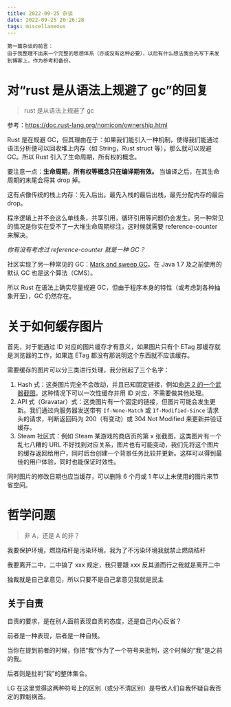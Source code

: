 ```yaml
---
title: 2022-09-25 杂谈
date: 2022-09-25 20:26:28
tags: miscellaneous
---
```


```
第一篇杂谈的前言：
由于我整理不出来一个完整的思想体系（亦或没有这种必要），以后有什么想法我会先写下来发到博客上，作为参考和备份。
```

# 对“rust 是从语法上规避了 gc”的回复

> rust 是从语法上规避了 gc

参考：<https://doc.rust-lang.org/nomicon/ownership.html>

Rust 是在规避 GC，但其理由在于：如果我们能引入一种机制，使得我们能通过语法分析便可以回收堆上内存（如 String，Rust struct 等），那么就可以规避 GC。所以 Rust 引入了生命周期，所有权的概念。

要注意一点：**生命周期，所有权等概念只在编译期有效。** 当编译之后，在其生命周期的末尾会将其 drop 掉。

这有点像传统的栈上内存：先入后出。最先入栈的最后出栈，最先分配内存的最后 drop。

程序逻辑上并不会这么单线条，共享引用，循环引用等问题仍会发生。另一种常见的情况是你实在受不了一大堆生命周期标注，这时候就需要 reference-counter 来解决。

_你有没有考虑过 reference-counter 就是一种 GC？_

社区实现了另一种常见的 GC：[Mark and sweep GC](https://github.com/Manishearth/rust-gc)。在 Java 1.7 及之前使用的默认 GC 也是这个算法（CMS）。

所以 Rust 在语法上确实尽量规避 GC，但由于程序本身的特性（或考虑到各种抽象开至），GC 仍然存在。

# 关于如何缓存图片

首先，对于能通过 ID 对应的图片缓存才有意义，如果图片只有个 ETag 那缓存就是浏览器的工作，如果连 ETag 都没有那说明这个东西就不应该缓存。

需要缓存的图片可以分三类进行处理，我分别起了三个名字：

1. Hash 式：这类图片完全不会改动，并且已知固定链接，例如[命运 2 的一个武器截图](https://www.bungie.net/common/destiny2_content/screenshots/3886416794.jpg)。这种情况下可以一次性缓存并用 ID 对应，不需要做其他处理。
2. API 式（Gravatar）式：这类图片有一个固定的链接，但图片可能会发生更新。我们通过向服务器发送带有 `If-None-Match` 或 `If-Modified-Since` 请求头的请求，判断返回码为 200（有变动）或 304 Not Modified 来更新并验证缓存。
3. Steam 社区式：例如 Steam 某游戏的商店页的第 x 张截图，这类图片有一个乱七八糟的 URL 不好找到对应关系，图片也有可能变动，我们先将这个图片的缓存返回给用户，同时后台创建一个背景任务比较并更新。这样可以得到最佳的用户体验，同时也能保证时效性。

同时图片的修改日期也应当缓存，可以删除 6 个月或 1 年以上未使用的图片来节省空间。

# 哲学问题

> 非 A，还是 A 的非？

我要保护环境，燃烧秸秆是污染环境，我为了不污染环境我就禁止燃烧秸秆

我要离开二中，二中搞了 xxx 规定，我只要跟 xxx 反其道而行之我就是离开二中

独裁就是自己拿意见，所以只要不是自己拿意见我就是民主

## 关于自责

自责的要求，是在别人面前表现自责的态度，还是自己内心反省？

前者是一种表现，后者是一种自残。

当你在提到前者的时候，你把“我”作为了一个符号来批判，这个时候的“我”是之前的我。

后者则是批判“我”的整体集合。

LG 在这里觉得这两种符号上的区别（或分不清区别）是导致人们自我怀疑自我否定的罪魁祸首。
